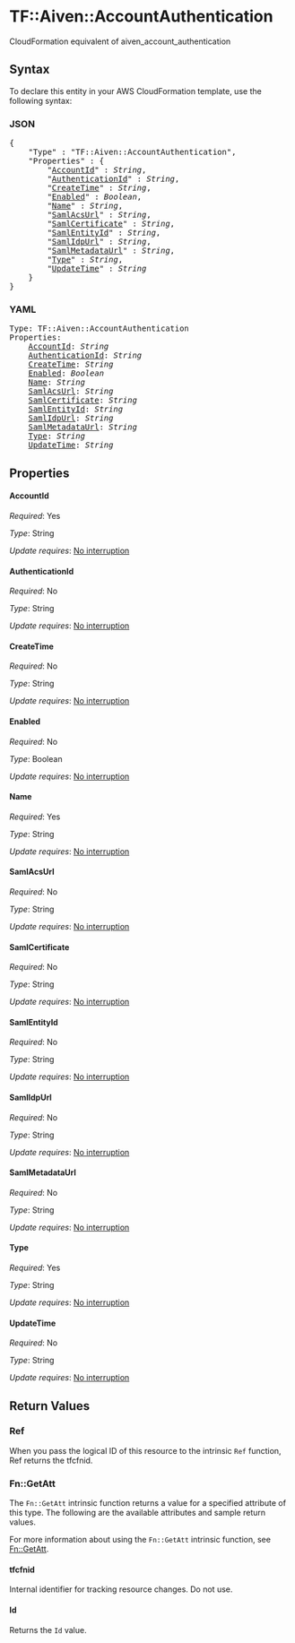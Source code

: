 # TF::Aiven::AccountAuthentication

CloudFormation equivalent of aiven_account_authentication

## Syntax

To declare this entity in your AWS CloudFormation template, use the following syntax:

### JSON

<pre>
{
    "Type" : "TF::Aiven::AccountAuthentication",
    "Properties" : {
        "<a href="#accountid" title="AccountId">AccountId</a>" : <i>String</i>,
        "<a href="#authenticationid" title="AuthenticationId">AuthenticationId</a>" : <i>String</i>,
        "<a href="#createtime" title="CreateTime">CreateTime</a>" : <i>String</i>,
        "<a href="#enabled" title="Enabled">Enabled</a>" : <i>Boolean</i>,
        "<a href="#name" title="Name">Name</a>" : <i>String</i>,
        "<a href="#samlacsurl" title="SamlAcsUrl">SamlAcsUrl</a>" : <i>String</i>,
        "<a href="#samlcertificate" title="SamlCertificate">SamlCertificate</a>" : <i>String</i>,
        "<a href="#samlentityid" title="SamlEntityId">SamlEntityId</a>" : <i>String</i>,
        "<a href="#samlidpurl" title="SamlIdpUrl">SamlIdpUrl</a>" : <i>String</i>,
        "<a href="#samlmetadataurl" title="SamlMetadataUrl">SamlMetadataUrl</a>" : <i>String</i>,
        "<a href="#type" title="Type">Type</a>" : <i>String</i>,
        "<a href="#updatetime" title="UpdateTime">UpdateTime</a>" : <i>String</i>
    }
}
</pre>

### YAML

<pre>
Type: TF::Aiven::AccountAuthentication
Properties:
    <a href="#accountid" title="AccountId">AccountId</a>: <i>String</i>
    <a href="#authenticationid" title="AuthenticationId">AuthenticationId</a>: <i>String</i>
    <a href="#createtime" title="CreateTime">CreateTime</a>: <i>String</i>
    <a href="#enabled" title="Enabled">Enabled</a>: <i>Boolean</i>
    <a href="#name" title="Name">Name</a>: <i>String</i>
    <a href="#samlacsurl" title="SamlAcsUrl">SamlAcsUrl</a>: <i>String</i>
    <a href="#samlcertificate" title="SamlCertificate">SamlCertificate</a>: <i>String</i>
    <a href="#samlentityid" title="SamlEntityId">SamlEntityId</a>: <i>String</i>
    <a href="#samlidpurl" title="SamlIdpUrl">SamlIdpUrl</a>: <i>String</i>
    <a href="#samlmetadataurl" title="SamlMetadataUrl">SamlMetadataUrl</a>: <i>String</i>
    <a href="#type" title="Type">Type</a>: <i>String</i>
    <a href="#updatetime" title="UpdateTime">UpdateTime</a>: <i>String</i>
</pre>

## Properties

#### AccountId

_Required_: Yes

_Type_: String

_Update requires_: [No interruption](https://docs.aws.amazon.com/AWSCloudFormation/latest/UserGuide/using-cfn-updating-stacks-update-behaviors.html#update-no-interrupt)

#### AuthenticationId

_Required_: No

_Type_: String

_Update requires_: [No interruption](https://docs.aws.amazon.com/AWSCloudFormation/latest/UserGuide/using-cfn-updating-stacks-update-behaviors.html#update-no-interrupt)

#### CreateTime

_Required_: No

_Type_: String

_Update requires_: [No interruption](https://docs.aws.amazon.com/AWSCloudFormation/latest/UserGuide/using-cfn-updating-stacks-update-behaviors.html#update-no-interrupt)

#### Enabled

_Required_: No

_Type_: Boolean

_Update requires_: [No interruption](https://docs.aws.amazon.com/AWSCloudFormation/latest/UserGuide/using-cfn-updating-stacks-update-behaviors.html#update-no-interrupt)

#### Name

_Required_: Yes

_Type_: String

_Update requires_: [No interruption](https://docs.aws.amazon.com/AWSCloudFormation/latest/UserGuide/using-cfn-updating-stacks-update-behaviors.html#update-no-interrupt)

#### SamlAcsUrl

_Required_: No

_Type_: String

_Update requires_: [No interruption](https://docs.aws.amazon.com/AWSCloudFormation/latest/UserGuide/using-cfn-updating-stacks-update-behaviors.html#update-no-interrupt)

#### SamlCertificate

_Required_: No

_Type_: String

_Update requires_: [No interruption](https://docs.aws.amazon.com/AWSCloudFormation/latest/UserGuide/using-cfn-updating-stacks-update-behaviors.html#update-no-interrupt)

#### SamlEntityId

_Required_: No

_Type_: String

_Update requires_: [No interruption](https://docs.aws.amazon.com/AWSCloudFormation/latest/UserGuide/using-cfn-updating-stacks-update-behaviors.html#update-no-interrupt)

#### SamlIdpUrl

_Required_: No

_Type_: String

_Update requires_: [No interruption](https://docs.aws.amazon.com/AWSCloudFormation/latest/UserGuide/using-cfn-updating-stacks-update-behaviors.html#update-no-interrupt)

#### SamlMetadataUrl

_Required_: No

_Type_: String

_Update requires_: [No interruption](https://docs.aws.amazon.com/AWSCloudFormation/latest/UserGuide/using-cfn-updating-stacks-update-behaviors.html#update-no-interrupt)

#### Type

_Required_: Yes

_Type_: String

_Update requires_: [No interruption](https://docs.aws.amazon.com/AWSCloudFormation/latest/UserGuide/using-cfn-updating-stacks-update-behaviors.html#update-no-interrupt)

#### UpdateTime

_Required_: No

_Type_: String

_Update requires_: [No interruption](https://docs.aws.amazon.com/AWSCloudFormation/latest/UserGuide/using-cfn-updating-stacks-update-behaviors.html#update-no-interrupt)

## Return Values

### Ref

When you pass the logical ID of this resource to the intrinsic `Ref` function, Ref returns the tfcfnid.

### Fn::GetAtt

The `Fn::GetAtt` intrinsic function returns a value for a specified attribute of this type. The following are the available attributes and sample return values.

For more information about using the `Fn::GetAtt` intrinsic function, see [Fn::GetAtt](https://docs.aws.amazon.com/AWSCloudFormation/latest/UserGuide/intrinsic-function-reference-getatt.html).

#### tfcfnid

Internal identifier for tracking resource changes. Do not use.

#### Id

Returns the <code>Id</code> value.

